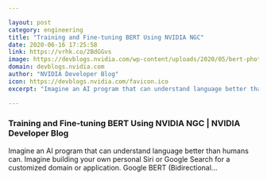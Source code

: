 ```yaml
---

layout: post
category: engineering
title: "Training and Fine-tuning BERT Using NVIDIA NGC"
date: 2020-06-16 17:25:58
link: https://vrhk.co/2BdGGvs
image: https://devblogs.nvidia.com/wp-content/uploads/2020/05/bert-photo.jpg
domain: devblogs.nvidia.com
author: "NVIDIA Developer Blog"
icon: https://devblogs.nvidia.com/favicon.ico
excerpt: "Imagine an AI program that can understand language better than humans can. Imagine building your own personal Siri or Google Search for a customized domain or application. Google BERT (Bidirectional…"

---
```


### Training and Fine-tuning BERT Using NVIDIA NGC | NVIDIA Developer Blog

Imagine an AI program that can understand language better than humans can. Imagine building your own personal Siri or Google Search for a customized domain or application. Google BERT (Bidirectional…
